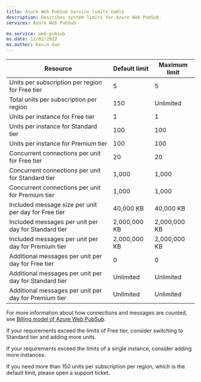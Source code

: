 ```yaml
---
title: Azure Web PubSub Service limits table
description: Describes system limits for Azure Web PubSub.
services: Azure Web PubSub

ms.service: web-pubsub
ms.date: 11/02/2022
ms.author: Kevin Guo
---
```


| Resource | Default limit | Maximum limit | 
| --- | --- | --- |
| Units per subscription per region for Free tier|5 |5 |
| Total units per subscription per region |150 |Unlimited |
| Units per instance for Free tier |1 |1 |
| Units per instance for Standard tier |100 |100 |
| Units per instance for Premium tier |100 |100 |
| Concurrent connections per unit for Free tier |20 |20 |
| Concurrent connections per unit for Standard tier |1,000 |1,000|
| Concurrent connections per unit for Premium tier |1,000 |1,000|
| Included message size per unit per day for Free tier|40,000 KB |40,000 KB |
| Included messages per unit per day for Standard tier|2,000,000 KB |2,000,000 KB |
| Included messages per unit per day for Premium tier|2,000,000 KB |2,000,000 KB |
| Additional messages per unit per day for Free tier|0 |0 |
| Additional messages per unit per day for Standard tier|Unlimited |Unlimited |
| Additional messages per unit per day for Premium tier|Unlimited |Unlimited |

For more information about how connections and messages are counted, see [Billing model of Azure Web PubSub](../articles/azure-web-pubsub/concept-billing-model.md).

If your requirements exceed the limits of Free tier, consider switching to Standard tier and adding more units. 

If your requirements exceed the limits of a single instance, consider adding more instances.

If you need more than 150 units per subscription per region, which is the default limit, please open a support ticket.
